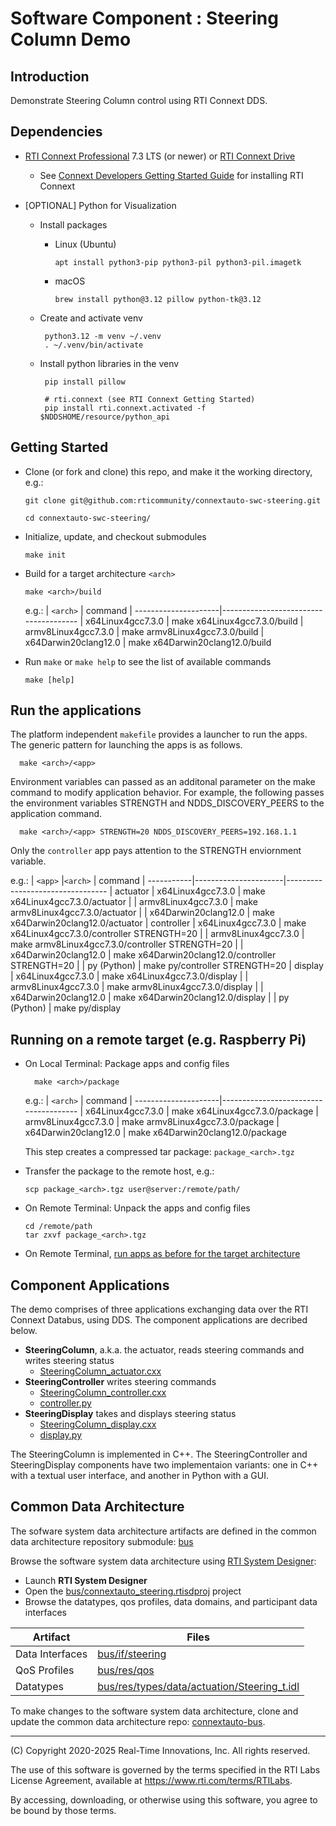 # Software Component : Steering Column Demo

## Introduction

Demonstrate Steering Column control using RTI Connext DDS.

## Dependencies

- [RTI Connext Professional](https://www.rti.com/products/connext-professional) 7.3 LTS (or newer)
  or [RTI Connext Drive](https://www.rti.com/products/connext-drive)
  - See [Connext Developers Getting Started Guide](https://community.rti.com/static/documentation/developers/)
    for installing RTI Connext

- [OPTIONAL] Python for Visualization
   - Install packages
     - Linux (Ubuntu)

           apt install python3-pip python3-pil python3-pil.imagetk

      - macOS

            brew install python@3.12 pillow python-tk@3.12

  - Create and activate venv

         python3.12 -m venv ~/.venv
         . ~/.venv/bin/activate

  - Install python libraries in the venv

         pip install pillow

         # rti.connext (see RTI Connext Getting Started)
         pip install rti.connext.activated -f $NDDSHOME/resource/python_api


## Getting Started

- Clone (or fork and clone) this repo, and make it the working directory, e.g.:

      git clone git@github.com:rticommunity/connextauto-swc-steering.git

      cd connextauto-swc-steering/

- Initialize, update, and checkout submodules

      make init

- Build for a target architecture `<arch>`

      make <arch>/build

  e.g.:
  | `<arch>`             | command
  | ---------------------|--------------------------------------
  | x64Linux4gcc7.3.0    | make x64Linux4gcc7.3.0/build
  | armv8Linux4gcc7.3.0  | make armv8Linux4gcc7.3.0/build
  | x64Darwin20clang12.0 | make x64Darwin20clang12.0/build

- Run `make` or `make help` to see the list of available commands

      make [help]


## Run the applications


   The platform independent `makefile` provides a launcher to run the apps.
   The generic pattern for launching the apps is as follows.

      make <arch>/<app>

   Environment variables can passed as an additonal parameter on the make command to modify
   application behavior. For example, the following passes the environment variables
   STRENGTH and NDDS_DISCOVERY_PEERS to the application command.

      make <arch>/<app> STRENGTH=20 NDDS_DISCOVERY_PEERS=192.168.1.1

   Only the `controller` app pays attention to the STRENGTH enviornment variable.

  e.g.:
  | `<app>`    |`<arch>`              | command
  | -----------|----------------------|---------------------------------
  | actuator   | x64Linux4gcc7.3.0    | make x64Linux4gcc7.3.0/actuator
  |            | armv8Linux4gcc7.3.0  | make armv8Linux4gcc7.3.0/actuator
  |            | x64Darwin20clang12.0 | make x64Darwin20clang12.0/actuator
  | controller | x64Linux4gcc7.3.0    | make x64Linux4gcc7.3.0/controller STRENGTH=20
  |            | armv8Linux4gcc7.3.0  | make armv8Linux4gcc7.3.0/controller STRENGTH=20
  |            | x64Darwin20clang12.0 | make x64Darwin20clang12.0/controller STRENGTH=20
  |            | py (Python)          | make py/controller STRENGTH=20
  | display    | x64Linux4gcc7.3.0    | make x64Linux4gcc7.3.0/display
  |            | armv8Linux4gcc7.3.0  | make armv8Linux4gcc7.3.0/display
  |            | x64Darwin20clang12.0 | make x64Darwin20clang12.0/display
  |            | py (Python)          | make py/display


## Running on a remote target (e.g. Raspberry Pi)

- On Local Terminal: Package apps and config files

        make <arch>/package

  e.g.:
  | `<arch>`             | command
  | ---------------------|--------------------------------------
  | x64Linux4gcc7.3.0    | make x64Linux4gcc7.3.0/package
  | armv8Linux4gcc7.3.0  | make armv8Linux4gcc7.3.0/package
  | x64Darwin20clang12.0 | make x64Darwin20clang12.0/package

  This step creates a compressed tar package: `package_<arch>.tgz`

- Transfer the package to the remote host, e.g.:

      scp package_<arch>.tgz user@server:/remote/path/

- On Remote Terminal: Unpack the apps and config files

      cd /remote/path
      tar zxvf package_<arch>.tgz

- On Remote Terminal, [run apps as before for the target architecture](#run-the-applications)

## Component Applications

The demo comprises of three applications exchanging data over the RTI Connext Databus, using DDS.
The component applications are decribed below.

- **SteeringColumn**, a.k.a. the actuator, reads steering commands and writes steering status
  - [SteeringColumn_actuator.cxx](SteeringColumn_actuator.cxx)
- **SteeringController** writes steering commands
  - [SteeringColumn_controller.cxx](SteeringColumn_controller.cxx)
  - [controller.py](controller.py)
- **SteeringDisplay** takes and displays steering status
  - [SteeringColumn_display.cxx](SteeringColumn_display.cxx)
  - [display.py](display.py)

The SteeringColumn is implemented in C++. The SteeringController and SteeringDisplay components have two implementaion variants: one in C++ with a textual user interface, and another in Python with a GUI.

## Common Data Architecture

The sofware system data architecture artifacts are defined in the common data
architecture repository submodule: [bus](bus)

Browse the software system data architecture using [RTI System Designer](https://community.rti.com/static/documentation/connext-dds/current/doc/manuals/connext_dds_professional/tools/system_designer/index.html):

  -  Launch **RTI System Designer**
  - Open the [bus/connextauto_steering.rtisdproj](bus/connextauto_steering.rtisdproj) project
  - Browse the datatypes, qos profiles, data domains, and participant data interfaces


  | Artifact             | Files
  | ---------------------|--------------------------------------
  | Data Interfaces      | [bus/if/steering](bus/if/steering)
  | QoS Profiles         | [bus/res/qos](bus/res/qos)
  | Datatypes            | [bus/res/types/data/actuation/Steering_t.idl](bus/res/types/data/actuation/Steering_t.idl)

To make changes to the software system data architecture, clone and update the common data architecture
repo: [connextauto-bus](https://github.com/rticommunity/connextauto-bus).

---
(C) Copyright 2020-2025 Real-Time Innovations, Inc.  All rights reserved.

The use of this software is governed by the terms specified in the RTI Labs License Agreement, available at https://www.rti.com/terms/RTILabs. 

By accessing, downloading, or otherwise using this software, you agree to be bound by those terms.
